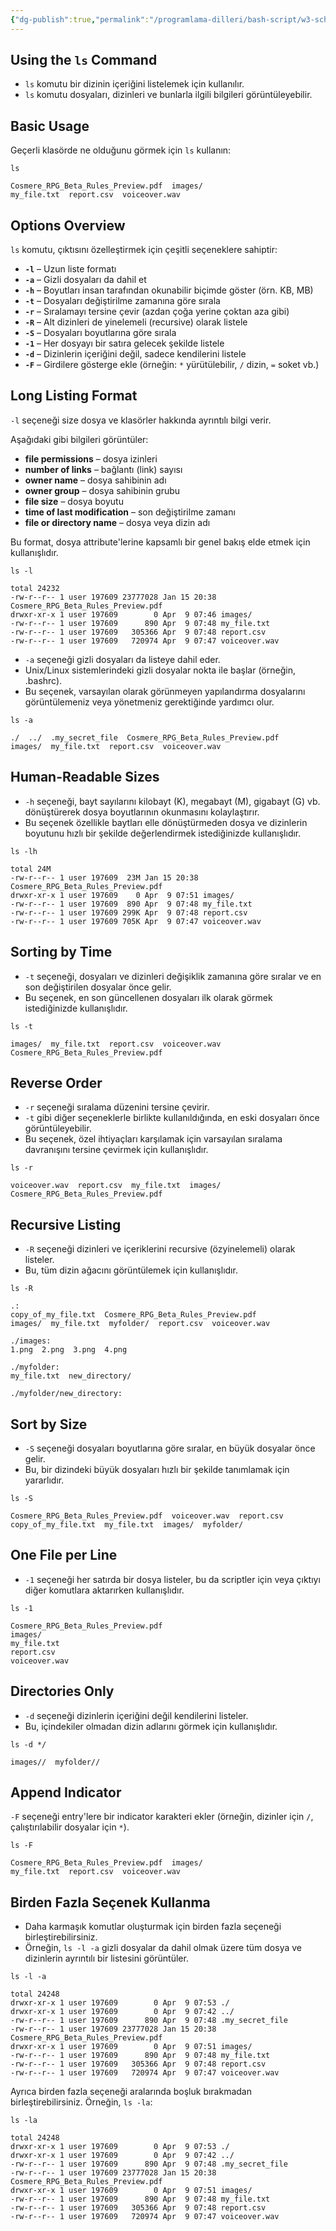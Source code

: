 ```yaml
---
{"dg-publish":true,"permalink":"/programlama-dilleri/bash-script/w3-school-bash/5-bash-ls-command/","created":"2025-06-13T12:37:25.201+03:00","updated":"2025-06-13T14:56:07.182+03:00"}
---
```



## Using the `ls` Command

* `ls` komutu bir dizinin içeriğini listelemek için kullanılır.
* `ls` komutu dosyaları, dizinleri ve bunlarla ilgili bilgileri görüntüleyebilir.

## Basic Usage

Geçerli klasörde ne olduğunu görmek için `ls` kullanın:

```shell
ls

Cosmere_RPG_Beta_Rules_Preview.pdf  images/
my_file.txt  report.csv  voiceover.wav
```

## Options Overview

`ls` komutu, çıktısını özelleştirmek için çeşitli seçeneklere sahiptir:

- **`-l`** – Uzun liste formatı
- **`-a`** – Gizli dosyaları da dahil et
- **`-h`** – Boyutları insan tarafından okunabilir biçimde göster (örn. KB, MB)
- **`-t`** – Dosyaları değiştirilme zamanına göre sırala
- **`-r`** – Sıralamayı tersine çevir (azdan çoğa yerine çoktan aza gibi)
- **`-R`** – Alt dizinleri de yinelemeli (recursive) olarak listele
- **`-S`** – Dosyaları boyutlarına göre sırala
- **`-1`** – Her dosyayı bir satıra gelecek şekilde listele
- **`-d`** – Dizinlerin içeriğini değil, sadece kendilerini listele
- **`-F`** – Girdilere gösterge ekle (örneğin: `*` yürütülebilir, `/` dizin, `=` soket vb.)

## Long Listing Format

`-l` seçeneği size dosya ve klasörler hakkında ayrıntılı bilgi verir.

Aşağıdaki gibi bilgileri görüntüler:

- **file permissions** – dosya izinleri
- **number of links** – bağlantı (link) sayısı
- **owner name** – dosya sahibinin adı
- **owner group** – dosya sahibinin grubu
- **file size** – dosya boyutu
- **time of last modification** – son değiştirilme zamanı
- **file or directory name** – dosya veya dizin adı

Bu format, dosya attribute'lerine kapsamlı bir genel bakış elde etmek için kullanışlıdır.

```shell
ls -l

total 24232
-rw-r--r-- 1 user 197609 23777028 Jan 15 20:38 Cosmere_RPG_Beta_Rules_Preview.pdf
drwxr-xr-x 1 user 197609        0 Apr  9 07:46 images/
-rw-r--r-- 1 user 197609      890 Apr  9 07:48 my_file.txt
-rw-r--r-- 1 user 197609   305366 Apr  9 07:48 report.csv
-rw-r--r-- 1 user 197609   720974 Apr  9 07:47 voiceover.wav
```

* `-a` seçeneği gizli dosyaları da listeye dahil eder.
* Unix/Linux sistemlerindeki gizli dosyalar nokta ile başlar (örneğin, .bashrc).
* Bu seçenek, varsayılan olarak görünmeyen yapılandırma dosyalarını görüntülemeniz veya yönetmeniz gerektiğinde yardımcı olur.

```shell
ls -a

./  ../  .my_secret_file  Cosmere_RPG_Beta_Rules_Preview.pdf
images/  my_file.txt  report.csv  voiceover.wav
```

## Human-Readable Sizes

* `-h` seçeneği, bayt sayılarını kilobayt (K), megabayt (M), gigabayt (G) vb. dönüştürerek dosya boyutlarının okunmasını kolaylaştırır.
* Bu seçenek özellikle baytları elle dönüştürmeden dosya ve dizinlerin boyutunu hızlı bir şekilde değerlendirmek istediğinizde kullanışlıdır.

```shell
ls -lh

total 24M
-rw-r--r-- 1 user 197609  23M Jan 15 20:38 Cosmere_RPG_Beta_Rules_Preview.pdf
drwxr-xr-x 1 user 197609    0 Apr  9 07:51 images/
-rw-r--r-- 1 user 197609  890 Apr  9 07:48 my_file.txt
-rw-r--r-- 1 user 197609 299K Apr  9 07:48 report.csv
-rw-r--r-- 1 user 197609 705K Apr  9 07:47 voiceover.wav
```

## Sorting by Time

* `-t` seçeneği, dosyaları ve dizinleri değişiklik zamanına göre sıralar ve en son değiştirilen dosyalar önce gelir.
* Bu seçenek, en son güncellenen dosyaları ilk olarak görmek istediğinizde kullanışlıdır.

```shell
ls -t

images/  my_file.txt  report.csv  voiceover.wav
Cosmere_RPG_Beta_Rules_Preview.pdf
```

## Reverse Order

* `-r` seçeneği sıralama düzenini tersine çevirir.
* `-t` gibi diğer seçeneklerle birlikte kullanıldığında, en eski dosyaları önce görüntüleyebilir.
* Bu seçenek, özel ihtiyaçları karşılamak için varsayılan sıralama davranışını tersine çevirmek için kullanışlıdır.

```shell
ls -r

voiceover.wav  report.csv  my_file.txt  images/
Cosmere_RPG_Beta_Rules_Preview.pdf
```

## Recursive Listing

* `-R` seçeneği dizinleri ve içeriklerini recursive (özyinelemeli) olarak listeler.
* Bu, tüm dizin ağacını görüntülemek için kullanışlıdır.

```shell
ls -R

.:
copy_of_my_file.txt  Cosmere_RPG_Beta_Rules_Preview.pdf
images/  my_file.txt  myfolder/  report.csv  voiceover.wav

./images:
1.png  2.png  3.png  4.png

./myfolder:
my_file.txt  new_directory/

./myfolder/new_directory:
```

## Sort by Size

* `-S` seçeneği dosyaları boyutlarına göre sıralar, en büyük dosyalar önce gelir.
* Bu, bir dizindeki büyük dosyaları hızlı bir şekilde tanımlamak için yararlıdır.

```shell
ls -S

Cosmere_RPG_Beta_Rules_Preview.pdf  voiceover.wav  report.csv
copy_of_my_file.txt  my_file.txt  images/  myfolder/
```

## One File per Line

* `-1` seçeneği her satırda bir dosya listeler, bu da scriptler için veya çıktıyı diğer komutlara aktarırken kullanışlıdır.

```shell
ls -1

Cosmere_RPG_Beta_Rules_Preview.pdf
images/
my_file.txt
report.csv
voiceover.wav
```

## Directories Only

* `-d` seçeneği dizinlerin içeriğini değil kendilerini listeler.
* Bu, içindekiler olmadan dizin adlarını görmek için kullanışlıdır.

```shell
ls -d */

images//  myfolder//
```

## Append Indicator

`-F` seçeneği entry'lere bir indicator karakteri ekler (örneğin, dizinler için `/`, çalıştırılabilir dosyalar için `*`).

```shell
ls -F

Cosmere_RPG_Beta_Rules_Preview.pdf  images/
my_file.txt  report.csv  voiceover.wav
```

## Birden Fazla Seçenek Kullanma

* Daha karmaşık komutlar oluşturmak için birden fazla seçeneği birleştirebilirsiniz.
* Örneğin, `ls -l -a` gizli dosyalar da dahil olmak üzere tüm dosya ve dizinlerin ayrıntılı bir listesini görüntüler.

```shell
ls -l -a

total 24248
drwxr-xr-x 1 user 197609        0 Apr  9 07:53 ./
drwxr-xr-x 1 user 197609        0 Apr  9 07:42 ../
-rw-r--r-- 1 user 197609      890 Apr  9 07:48 .my_secret_file
-rw-r--r-- 1 user 197609 23777028 Jan 15 20:38 Cosmere_RPG_Beta_Rules_Preview.pdf
drwxr-xr-x 1 user 197609        0 Apr  9 07:51 images/
-rw-r--r-- 1 user 197609      890 Apr  9 07:48 my_file.txt
-rw-r--r-- 1 user 197609   305366 Apr  9 07:48 report.csv
-rw-r--r-- 1 user 197609   720974 Apr  9 07:47 voiceover.wav
```

Ayrıca birden fazla seçeneği aralarında boşluk bırakmadan birleştirebilirsiniz. Örneğin, `ls -la`:

```shell
ls -la

total 24248
drwxr-xr-x 1 user 197609        0 Apr  9 07:53 ./
drwxr-xr-x 1 user 197609        0 Apr  9 07:42 ../
-rw-r--r-- 1 user 197609      890 Apr  9 07:48 .my_secret_file
-rw-r--r-- 1 user 197609 23777028 Jan 15 20:38 Cosmere_RPG_Beta_Rules_Preview.pdf
drwxr-xr-x 1 user 197609        0 Apr  9 07:51 images/
-rw-r--r-- 1 user 197609      890 Apr  9 07:48 my_file.txt
-rw-r--r-- 1 user 197609   305366 Apr  9 07:48 report.csv
-rw-r--r-- 1 user 197609   720974 Apr  9 07:47 voiceover.wav
```

